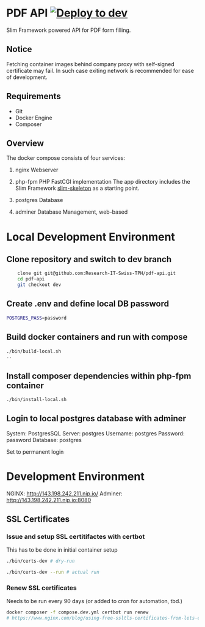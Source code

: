 # PDF API [![Deploy to dev](https://github.com/Research-IT-Swiss-TPH/pdf-api/actions/workflows/deploy_dev.yml/badge.svg)](https://github.com/Research-IT-Swiss-TPH/pdf-api/actions/workflows/deploy_dev.yml)
Slim Framework powered API for PDF form filling.

## Notice
Fetching container images behind company proxy with self-signed certificate may fail. In such case exiting network is recommended for ease of development.

## Requirements
- Git
- Docker Engine 
- Composer

## Overview

The docker compose consists of four services:

1. nginx
Webserver

2. php-fpm
PHP FastCGI implementation
The app directory includes the Slim Framework [slim-skeleton](https://github.com/odan/slim4-skeleton) as a starting point.

3. postgres
Database

4. adminer
Database Management, web-based


# Local Development Environment

## Clone repository and switch to dev branch

```bash
    clone git git@github.com:Research-IT-Swiss-TPH/pdf-api.git
    cd pdf-api
    git checkout dev
```

## Create .env and define local DB password

```bash
POSTGRES_PASS=password
```

## Build docker containers and run with compose

```bash
./bin/build-local.sh
..
```

## Install composer dependencies within php-fpm container
```bash
./bin/install-local.sh
```

## Login to local postgres database with adminer

System: PostgresSQL
Server: postgres
Username: postgres
Password: password
Database: postgres

Set to permanent login

#  Development Environment

NGINX: http://143.198.242.211.nip.io/
Adminer: http://143.198.242.211.nip.io:8080

## SSL Certificates

### Issue and setup SSL certitifactes with certbot
This has to be done in initial container setup

```bash
./bin/certs-dev # dry-run

./bin/certs-dev --run # actual run
```

### Renew SSL certificates
Needs to be run every 90 days (or added to cron for automation, tbd.)

```bash
docker composer -f compose.dev.yml certbot run renew
# https://www.nginx.com/blog/using-free-ssltls-certificates-from-lets-encrypt-with-nginx/
```